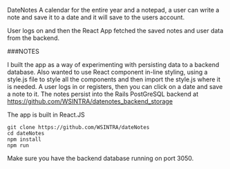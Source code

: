 DateNotes
A calendar for the entire year and a notepad, a user can write a note and save it to a date and it will save to the users account. 

User logs on and then the React App fetched the saved notes and user data from the backend.


###NOTES


I built the app as a way of experimenting with persisting data to a backend database. Also wanted to use React component in-line styling, using a style.js file to style all the components and then import the style.js where it is needed.
A user logs in or registers, then you can click on a date and save a note to it.
The notes persist into the Rails PostGreSQL backend at https://github.com/WSINTRA/datenotes_backend_storage

The app is built in React.JS

```
git clone https://github.com/WSINTRA/dateNotes
cd dateNotes
npm install
npm run

```

Make sure you have the backend database running on port 3050.
